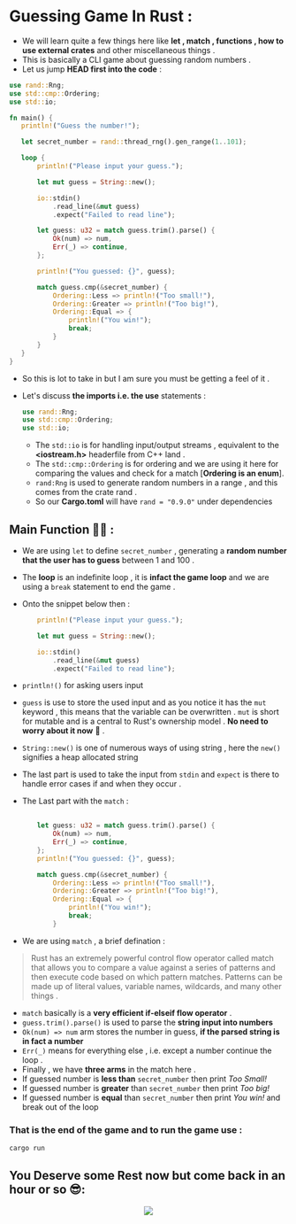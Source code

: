 # Guessing Game In Rust : 

- We will learn quite a few things here like **let , match , functions , how to use external crates** and other miscellaneous things .
- This is basically a CLI game about guessing random numbers .
- Let us jump **HEAD first into the code** :
 ```rust
use rand::Rng;
use std::cmp::Ordering;
use std::io;

fn main() {
    println!("Guess the number!");

    let secret_number = rand::thread_rng().gen_range(1..101);

    loop {
        println!("Please input your guess.");

        let mut guess = String::new();

        io::stdin()
            .read_line(&mut guess)
            .expect("Failed to read line");

        let guess: u32 = match guess.trim().parse() {
            Ok(num) => num,
            Err(_) => continue,
        };

        println!("You guessed: {}", guess);

        match guess.cmp(&secret_number) {
            Ordering::Less => println!("Too small!"),
            Ordering::Greater => println!("Too big!"),
            Ordering::Equal => {
                println!("You win!");
                break;
            }
        }
    }
} 
 ```
- So this is lot to take in but I am sure you must be getting a feel of it .
- Let's discuss **the imports i.e. the use** statements :

  ```rust
  use rand::Rng;
  use std::cmp::Ordering; 
  use std::io;
  ```
  
  - The `std::io` is for handling input/output streams , equivalent to the **<iostream.h>** headerfile from C++ land .
  - The `std::cmp::Ordering` is for ordering and we are using it here for comparing the values and check for a match [**Ordering is an enum**].
  - `rand:Rng` is used to generate random numbers in a range , and this comes from the crate rand . 
  - So our **Cargo.toml** will have `rand = "0.9.0"` under dependencies 
  
## Main Function 🦀🦀 :

- We are using `let` to define `secret_number` , generating a **random number that the user has to guess** between 1 and 100 .

- The **loop** is an indefinite loop , it is **infact the game loop** and we are using a `break` statement to end the game .

- Onto the snippet below then : 

```rust
       println!("Please input your guess.");

       let mut guess = String::new();

       io::stdin()
           .read_line(&mut guess)
           .expect("Failed to read line");


```

   - `println!()` for asking users input 
   -  `guess` is use to store the used input and as you notice it has the `mut` keyword , this means that the variable can be overwritten . `mut` is short for mutable and is a central to Rust's ownership model . **No need to worry about it now** 🍦 .
 
   - `String::new()` is one of numerous ways of using string , here the `new()` signifies a heap allocated string 
   - The last part is used to take the input from `stdin` and `expect` is there to handle error cases if and when they occur .
 
 
- The Last part with the `match` : 
```rust
        
       let guess: u32 = match guess.trim().parse() {
           Ok(num) => num,
           Err(_) => continue,
       };
       println!("You guessed: {}", guess);

       match guess.cmp(&secret_number) {
           Ordering::Less => println!("Too small!"),
           Ordering::Greater => println!("Too big!"),
           Ordering::Equal => {
               println!("You win!");
               break;
           }


```


 - We are using `match` , a brief defination :
  > Rust has an extremely powerful control flow operator called match that allows you to compare a value against a series of patterns and then execute code based on which pattern matches. Patterns can be made up of literal values, variable names, wildcards, and many other things .
  
 - `match` basically is a **very efficient if-elseif flow operator** .
 - `guess.trim().parse()` is used to parse the **string input into numbers**
 - `Ok(num) => num` arm stores the number in guess, **if the parsed string is in fact a number**
 - `Err(_)` means for everything else , i.e. except a number continue the loop .
 -  Finally , we have **three arms** in the match here .
 -  If guessed number is **less than** `secret_number` then print *Too Small!*
 -  If guessed number is **greater** than `secret_number` then print *Too big!* 
 -  If guessed number is **equal** than `secret_number` then print *You win!* and break out of the loop 
 
### That is the end of the game and to run the game use : 

```rust
cargo run 
```

## You Deserve some Rest now but come back in an hour or so 😎:  
<p align="center">
<img src="https://media.giphy.com/media/bqolELP0thqfj4wAMb/giphy.gif">

</p>
